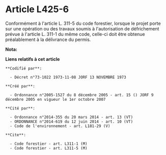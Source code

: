 # Article L425-6

Conformément à l'article L. 311-5 du code forestier, lorsque le projet porte sur une opération ou des travaux soumis à
l'autorisation de défrichement prévue à l'article L. 311-1 du même code, celle-ci doit être obtenue préalablement à la
délivrance du permis.

**Nota:**



**Liens relatifs à cet article**

	**Codifié par**:

	  - Décret n°73-1022 1973-11-08 JORF 13 NOVEMBRE 1973

	**Créé par**:

	  - Ordonnance n°2005-1527 du 8 décembre 2005 - art. 15 () JORF 9 décembre 2005 en vigueur le 1er octobre 2007

	**Cité par**:

	  - Ordonnance n°2014-355 du 20 mars 2014 - art. 13 (VT)
	  - ORDONNANCE n°2014-619 du 12 juin 2014 - art. 10 (VT)
	  - Code de l'environnement - art. L181-29 (V)

	**Cite**:

	  - Code forestier - art. L311-1 (M)
	  - Code forestier - art. L311-5 (M)
